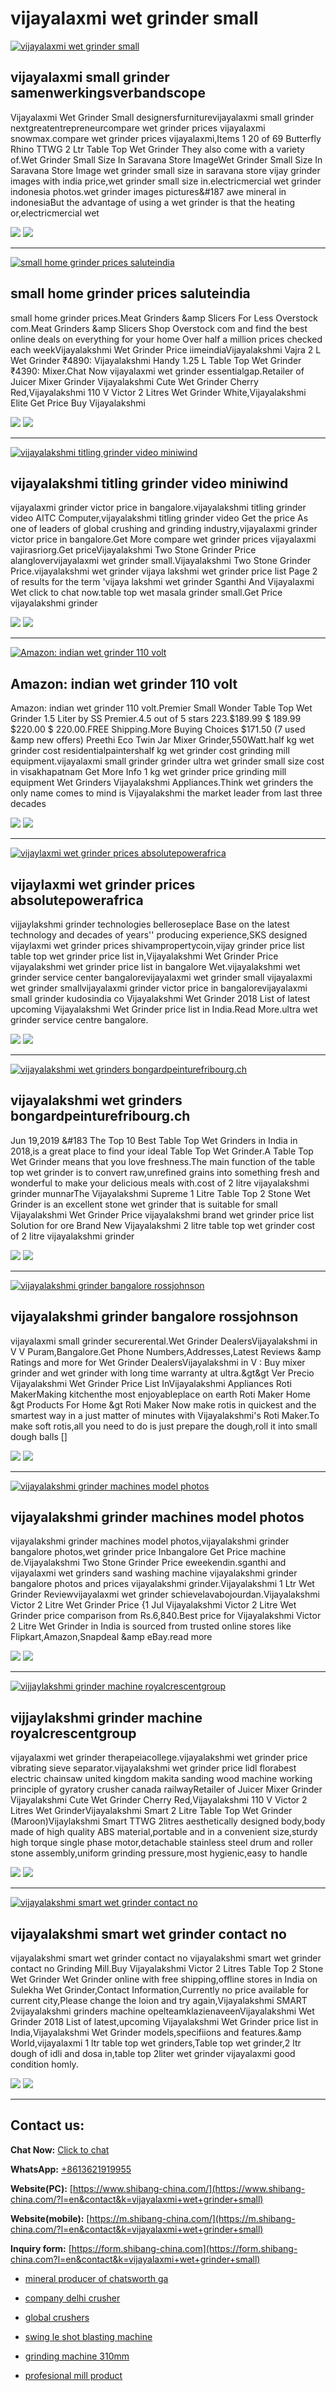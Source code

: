# vijayalaxmi wet grinder small

<a href="https://swt.shibang-china.com/?l=en&img&k=vijayalaxmi+wet+grinder+small" target="_blank">![vijayalaxmi wet grinder small](http://static.shibang-china.com/all-800x300/1260.jpg)</a>

## vijayalaxmi small grinder samenwerkingsverbandscope
Vijayalaxmi Wet Grinder Small designersfurniturevijayalaxmi small grinder nextgreatentrepreneurcompare wet grinder prices vijayalaxmi snowmax.compare wet grinder prices vijayalaxmi,Items 1 20 of 69 Butterfly Rhino TTWG 2 Ltr Table Top Wet Grinder They also come with a variety of.Wet Grinder Small Size In Saravana Store ImageWet Grinder Small Size In Saravana Store Image wet grinder small size in saravana store vijay grinder images with india price,wet grinder small size in.electricmercial wet grinder indonesia photos.wet grinder images pictures&#187 awe mineral in indonesiaBut the advantage of using a wet grinder is that the heating or,electricmercial wet


<a href="https://whatsapp.shibangsoft.com/WhatsApp.php" target="_blank" title="WhatsApp">![](http://static.shibang-china.com/icon/whatsapp.png)</a> <a href="https://swt.shibang-china.com/?l=en&icon&k=vijayalaxmi+wet+grinder+small" target="_blank">![](http://static.shibang-china.com/icon/chat-en.png)</a>

---

<a href="https://swt.shibang-china.com/?l=en&img&k=vijayalaxmi+wet+grinder+small" target="_blank">![small home grinder prices saluteindia](http://static.shibang-china.com/all-800x300/370.jpg)</a>

## small home grinder prices saluteindia
small home grinder prices.Meat Grinders &amp Slicers For Less Overstock com.Meat Grinders &amp Slicers Shop Overstock com and find the best online deals on everything for your home Over half a million prices checked each weekVijayalakshmi Wet Grinder Price iimeindiaVijayalakshmi Vajra 2 L Wet Grinder ₹4890: Vijayalakshmi Handy 1.25 L Table Top Wet Grinder ₹4390: Mixer.Chat Now vijayalaxmi wet grinder essentialgap.Retailer of Juicer Mixer Grinder Vijayalakshmi Cute Wet Grinder Cherry Red,Vijayalakshmi 110 V Victor 2 Litres Wet Grinder White,Vijayalakshmi Elite Get Price Buy Vijayalakshmi


<a href="https://whatsapp.shibangsoft.com/WhatsApp.php" target="_blank" title="WhatsApp">![](http://static.shibang-china.com/icon/whatsapp.png)</a> <a href="https://swt.shibang-china.com/?l=en&icon&k=vijayalaxmi+wet+grinder+small" target="_blank">![](http://static.shibang-china.com/icon/chat-en.png)</a>

---

<a href="https://swt.shibang-china.com/?l=en&img&k=vijayalaxmi+wet+grinder+small" target="_blank">![vijayalakshmi titling grinder video miniwind](http://static.shibang-china.com/all-800x300/461.jpg)</a>

## vijayalakshmi titling grinder video miniwind
vijayalaxmi grinder victor price in bangalore.vijayalakshmi titling grinder video AITC Computer,vijayalakshmi titling grinder video Get the price As one of leaders of global crushing and grinding industry,vijayalaxmi grinder victor price in bangalore.Get More compare wet grinder prices vijayalaxmi vajirasriorg.Get priceVijayalakshmi Two Stone Grinder Price alanglovervijayalaxmi wet grinder small.Vijayalakshmi Two Stone Grinder Price.vijayalakshmi wet grinder vijaya lakshmi wet grinder price list Page 2 of results for the term 'vijaya lakshmi wet grinder Sganthi And Vijayalaxmi Wet click to chat now.table top wet masala grinder small.Get Price vijayalakshmi grinder


<a href="https://whatsapp.shibangsoft.com/WhatsApp.php" target="_blank" title="WhatsApp">![](http://static.shibang-china.com/icon/whatsapp.png)</a> <a href="https://swt.shibang-china.com/?l=en&icon&k=vijayalaxmi+wet+grinder+small" target="_blank">![](http://static.shibang-china.com/icon/chat-en.png)</a>

---

<a href="https://swt.shibang-china.com/?l=en&img&k=vijayalaxmi+wet+grinder+small" target="_blank">![Amazon: indian wet grinder 110 volt](http://static.shibang-china.com/all-800x300/573.jpg)</a>

## Amazon: indian wet grinder 110 volt
Amazon: indian wet grinder 110 volt.Premier Small Wonder Table Top Wet Grinder 1.5 Liter by SS Premier.4.5 out of 5 stars 223.$189.99 $ 189.99 $220.00 $ 220.00.FREE Shipping.More Buying Choices $171.50 (7 used &amp new offers) Preethi Eco Twin Jar Mixer Grinder,550Watt.half kg wet grinder cost residentialpaintershalf kg wet grinder cost grinding mill equipment.vijayalaxmi small grinder grinder ultra wet grinder small size cost in visakhapatnam Get More Info 1 kg wet grinder price grinding mill equipment Wet Grinders Vijayalakshmi Appliances.Think wet grinders the only name comes to mind is Vijayalakshmi the market leader from last three decades


<a href="https://whatsapp.shibangsoft.com/WhatsApp.php" target="_blank" title="WhatsApp">![](http://static.shibang-china.com/icon/whatsapp.png)</a> <a href="https://swt.shibang-china.com/?l=en&icon&k=vijayalaxmi+wet+grinder+small" target="_blank">![](http://static.shibang-china.com/icon/chat-en.png)</a>

---

<a href="https://swt.shibang-china.com/?l=en&img&k=vijayalaxmi+wet+grinder+small" target="_blank">![vijaylaxmi wet grinder prices absolutepowerafrica](http://static.shibang-china.com/all-800x300/999.jpg)</a>

## vijaylaxmi wet grinder prices absolutepowerafrica
vijjaylakshmi grinder technologies belleroseplace Base on the latest technology and decades of years'' producing experience,SKS designed vijaylaxmi wet grinder prices shivampropertycoin,vijay grinder price list table top wet grinder price list in,Vijayalakshmi Wet Grinder Price vijayalakshmi wet grinder price list in bangalore Wet.vijayalakshmi wet grinder service center bangalorevijayalaxmi wet grinder small vijayalaxmi wet grinder smallvijayalaxmi grinder victor price in bangalorevijayalaxmi small grinder kudosindia co Vijayalakshmi Wet Grinder 2018 List of latest upcoming Vijayalakshmi Wet Grinder price list in India.Read More.ultra wet grinder service centre bangalore.


<a href="https://whatsapp.shibangsoft.com/WhatsApp.php" target="_blank" title="WhatsApp">![](http://static.shibang-china.com/icon/whatsapp.png)</a> <a href="https://swt.shibang-china.com/?l=en&icon&k=vijayalaxmi+wet+grinder+small" target="_blank">![](http://static.shibang-china.com/icon/chat-en.png)</a>

---

<a href="https://swt.shibang-china.com/?l=en&img&k=vijayalaxmi+wet+grinder+small" target="_blank">![vijayalakshmi wet grinders bongardpeinturefribourg.ch](http://static.shibang-china.com/all-800x300/163.jpg)</a>

## vijayalakshmi wet grinders bongardpeinturefribourg.ch
Jun 19,2019 &#183 The Top 10 Best Table Top Wet Grinders in India in 2018,is a great place to find your ideal Table Top Wet Grinder.A Table Top Wet Grinder means that you love freshness.The main function of the table top wet grinder is to convert raw,unrefined grains into something fresh and wonderful to make your delicious meals with.cost of 2 litre vijayalakshmi grinder munnarThe Vijayalakshmi Supreme 1 Litre Table Top 2 Stone Wet Grinder is an excellent stone wet grinder that is suitable for small Vijayalakshmi Wet Grinder Price vijayalakshmi brand wet grinder price list Solution for ore Brand New Vijayalakshmi 2 litre table top wet grinder cost of 2 litre vijayalakshmi grinder


<a href="https://whatsapp.shibangsoft.com/WhatsApp.php" target="_blank" title="WhatsApp">![](http://static.shibang-china.com/icon/whatsapp.png)</a> <a href="https://swt.shibang-china.com/?l=en&icon&k=vijayalaxmi+wet+grinder+small" target="_blank">![](http://static.shibang-china.com/icon/chat-en.png)</a>

---

<a href="https://swt.shibang-china.com/?l=en&img&k=vijayalaxmi+wet+grinder+small" target="_blank">![vijayalakshmi grinder bangalore rossjohnson](http://static.shibang-china.com/all-800x300/1500.jpg)</a>

## vijayalakshmi grinder bangalore rossjohnson
vijayalaxmi small grinder securerental.Wet Grinder DealersVijayalakshmi in V V Puram,Bangalore.Get Phone Numbers,Addresses,Latest Reviews &amp Ratings and more for Wet Grinder DealersVijayalakshmi in V : Buy mixer grinder and wet grinder with long time warranty at ultra.&gt&gt Ver Precio Vijayalakshmi Wet Grinder Price List InVijayalakshmi Appliances Roti MakerMaking kitchenthe most enjoyableplace on earth Roti Maker Home &gt Products For Home &gt Roti Maker Now make rotis in quickest and the smartest way in a just matter of minutes with Vijayalakshmi's Roti Maker.To make soft rotis,all you need to do is just prepare the dough,roll it into small dough balls []


<a href="https://whatsapp.shibangsoft.com/WhatsApp.php" target="_blank" title="WhatsApp">![](http://static.shibang-china.com/icon/whatsapp.png)</a> <a href="https://swt.shibang-china.com/?l=en&icon&k=vijayalaxmi+wet+grinder+small" target="_blank">![](http://static.shibang-china.com/icon/chat-en.png)</a>

---

<a href="https://swt.shibang-china.com/?l=en&img&k=vijayalaxmi+wet+grinder+small" target="_blank">![vijayalakshmi grinder machines model photos](http://static.shibang-china.com/all-800x300/786.jpg)</a>

## vijayalakshmi grinder machines model photos
vijayalakshmi grinder machines model photos,vijayalakshmi grinder bangalore photos,wet grinder price Inbangalore Get Price machine de.Vijayalakshmi Two Stone Grinder Price eweekendin.sganthi and vijayalaxmi wet grinders sand washing machine vijayalakshmi grinder bangalore photos and prices vijayalakshmi grinder.Vijayalakshmi 1 Ltr Wet Grinder Reviewvijayalaxmi wet grinder schievelavabojourdan.Vijayalakshmi Victor 2 Litre Wet Grinder Price {1 Jul Vijayalakshmi Victor 2 Litre Wet Grinder price comparison from Rs.6,840.Best price for Vijayalakshmi Victor 2 Litre Wet Grinder in India is sourced from trusted online stores like Flipkart,Amazon,Snapdeal &amp eBay.read more


<a href="https://whatsapp.shibangsoft.com/WhatsApp.php" target="_blank" title="WhatsApp">![](http://static.shibang-china.com/icon/whatsapp.png)</a> <a href="https://swt.shibang-china.com/?l=en&icon&k=vijayalaxmi+wet+grinder+small" target="_blank">![](http://static.shibang-china.com/icon/chat-en.png)</a>

---

<a href="https://swt.shibang-china.com/?l=en&img&k=vijayalaxmi+wet+grinder+small" target="_blank">![vijjaylakshmi grinder machine royalcrescentgroup](http://static.shibang-china.com/all-800x300/1011.jpg)</a>

## vijjaylakshmi grinder machine royalcrescentgroup
vijayalaxmi wet grinder therapeiacollege.vijayalakshmi wet grinder price vibrating sieve separator.vijayalakshmi wet grinder price lidl florabest electric chainsaw united kingdom makita sanding wood machine working principle of gyratory crusher canada railwayRetailer of Juicer Mixer Grinder Vijayalakshmi Cute Wet Grinder Cherry Red,Vijayalakshmi 110 V Victor 2 Litres Wet GrinderVijayalakshmi Smart 2 Litre Table Top Wet Grinder (Maroon)Vijaylakshmi Smart TTWG 2litres aesthetically designed body,body made of high quality ABS material,portable and in a convenient size,sturdy high torque single phase motor,detachable stainless steel drum and roller stone assembly,uniform grinding pressure,most hygienic,easy to handle


<a href="https://whatsapp.shibangsoft.com/WhatsApp.php" target="_blank" title="WhatsApp">![](http://static.shibang-china.com/icon/whatsapp.png)</a> <a href="https://swt.shibang-china.com/?l=en&icon&k=vijayalaxmi+wet+grinder+small" target="_blank">![](http://static.shibang-china.com/icon/chat-en.png)</a>

---

<a href="https://swt.shibang-china.com/?l=en&img&k=vijayalaxmi+wet+grinder+small" target="_blank">![vijayalakshmi smart wet grinder contact no](http://static.shibang-china.com/all-800x300/499.jpg)</a>

## vijayalakshmi smart wet grinder contact no
vijayalakshmi smart wet grinder contact no vijayalakshmi smart wet grinder contact no Grinding Mill.Buy Vijayalakshmi Victor 2 Litres Table Top 2 Stone Wet Grinder Wet Grinder online with free shipping,offline stores in India on Sulekha Wet Grinder,Contact Information,Currently no price available for current city,Please change the loion and try again,Vijayalakshmi SMART 2vijayalakshmi grinders machine opelteamklazienaveenVijayalakshmi Wet Grinder 2018 List of latest,upcoming Vijayalakshmi Wet Grinder price list in India,Vijayalakshmi Wet Grinder models,specifiions and features.&amp World,vijayalaxmi 1 ltr table top wet grinders,Table top wet grinder,2 ltr dough of idli and dosa in,table top 2liter wet grinder vijayalaxmi good condition homly.


<a href="https://whatsapp.shibangsoft.com/WhatsApp.php" target="_blank" title="WhatsApp">![](http://static.shibang-china.com/icon/whatsapp.png)</a> <a href="https://swt.shibang-china.com/?l=en&icon&k=vijayalaxmi+wet+grinder+small" target="_blank">![](http://static.shibang-china.com/icon/chat-en.png)</a>

---
## Contact us:

**Chat Now:** [Click to chat](https://swt.shibang-china.com?l=en&contact&k=vijayalaxmi+wet+grinder+small)

**WhatsApp:**  [+8613621919955](https://whatsapp.shibangsoft.com/WhatsApp.php)

**Website(PC):** [https://www.shibang-china.com/](https://www.shibang-china.com/?l=en&contact&k=vijayalaxmi+wet+grinder+small)

**Website(mobile):** [https://m.shibang-china.com/](https://m.shibang-china.com/?l=en&contact&k=vijayalaxmi+wet+grinder+small)

**Inquiry form:** [https://form.shibang-china.com](https://form.shibang-china.com?l=en&contact&k=vijayalaxmi+wet+grinder+small)

* [mineral producer of chatsworth ga](../120/mineral%20producer%20of%20chatsworth%20ga.md)

* [company delhi crusher](../117/company%20delhi%20crusher.md)

* [global crushers](../121/global%20crushers.md)

* [swing le shot blasting machine](../120/swing%20le%20shot%20blasting%20machine.md)

* [grinding machine 310mm](../112/grinding%20machine%20310mm.md)

* [profesional mill product](../113/profesional%20mill%20product.md)